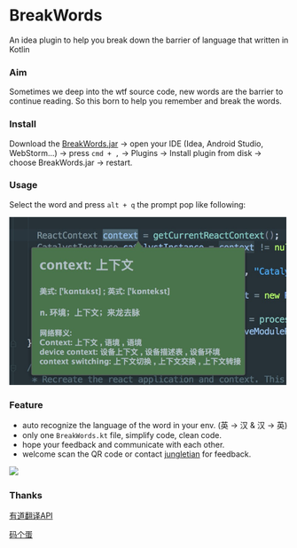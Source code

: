 # BreakWords
An idea plugin to help you break down the barrier of language that written in Kotlin

### Aim

Sometimes we deep into the wtf source code, new words are the barrier to continue reading. 
So this born to help you remember and break the words.

### Install

Download the [BreakWords.jar](/BreakWords.jar) -> open your IDE (Idea, Android Studio, WebStorm...) -> press `cmd + ,` -> Plugins -> Install plugin from disk -> choose BreakWords.jar -> restart.

### Usage

Select the word and press `alt + q` the prompt pop like following:

<img src="/img/img.jpg" width="500">

### Feature

* auto recognize the language of the word in your env. (英 -> 汉 & 汉 -> 英)
* only one `BreakWords.kt` file, simplify code, clean code.
* hope your feedback and communicate with each other.
* welcome scan the QR code or contact [jungletian](tjsummery@gmail.com) for feedback.

<img src="http://oivu0dj80.bkt.clouddn.com/QQGroup.png" width="300">

### Thanks

[有道翻译API](http://ai.youdao.com/docs/api.s)

[码个蛋](https://github.com/BolexLiu/ReciteWords)
